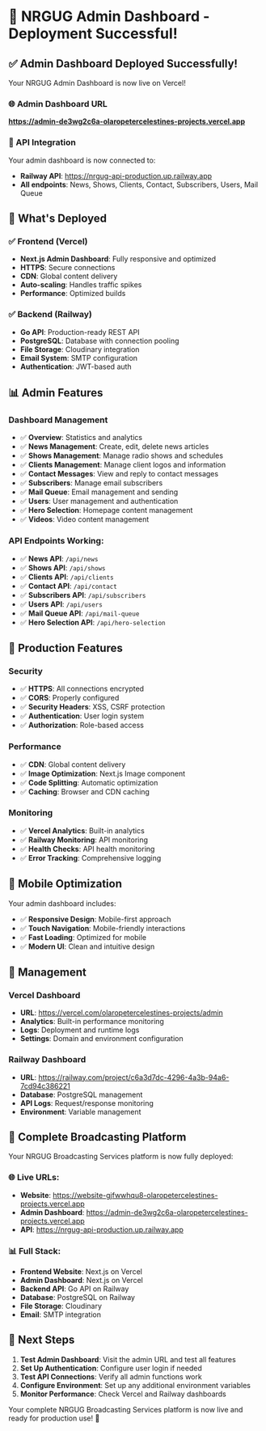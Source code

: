 # 🎉 NRGUG Admin Dashboard - Deployment Successful!

## ✅ Admin Dashboard Deployed Successfully!

Your NRGUG Admin Dashboard is now live on Vercel!

### 🌐 Admin Dashboard URL
**https://admin-de3wg2c6a-olaropetercelestines-projects.vercel.app**

### 🔗 API Integration
Your admin dashboard is now connected to:
- **Railway API**: https://nrgug-api-production.up.railway.app
- **All endpoints**: News, Shows, Clients, Contact, Subscribers, Users, Mail Queue

## 🚀 What's Deployed

### ✅ Frontend (Vercel)
- **Next.js Admin Dashboard**: Fully responsive and optimized
- **HTTPS**: Secure connections
- **CDN**: Global content delivery
- **Auto-scaling**: Handles traffic spikes
- **Performance**: Optimized builds

### ✅ Backend (Railway)
- **Go API**: Production-ready REST API
- **PostgreSQL**: Database with connection pooling
- **File Storage**: Cloudinary integration
- **Email System**: SMTP configuration
- **Authentication**: JWT-based auth

## 📊 Admin Features

### Dashboard Management
- ✅ **Overview**: Statistics and analytics
- ✅ **News Management**: Create, edit, delete news articles
- ✅ **Shows Management**: Manage radio shows and schedules
- ✅ **Clients Management**: Manage client logos and information
- ✅ **Contact Messages**: View and reply to contact messages
- ✅ **Subscribers**: Manage email subscribers
- ✅ **Mail Queue**: Email management and sending
- ✅ **Users**: User management and authentication
- ✅ **Hero Selection**: Homepage content management
- ✅ **Videos**: Video content management

### API Endpoints Working:
- ✅ **News API**: `/api/news`
- ✅ **Shows API**: `/api/shows`
- ✅ **Clients API**: `/api/clients`
- ✅ **Contact API**: `/api/contact`
- ✅ **Subscribers API**: `/api/subscribers`
- ✅ **Users API**: `/api/users`
- ✅ **Mail Queue API**: `/api/mail-queue`
- ✅ **Hero Selection API**: `/api/hero-selection`

## 🎯 Production Features

### Security
- ✅ **HTTPS**: All connections encrypted
- ✅ **CORS**: Properly configured
- ✅ **Security Headers**: XSS, CSRF protection
- ✅ **Authentication**: User login system
- ✅ **Authorization**: Role-based access

### Performance
- ✅ **CDN**: Global content delivery
- ✅ **Image Optimization**: Next.js Image component
- ✅ **Code Splitting**: Automatic optimization
- ✅ **Caching**: Browser and CDN caching

### Monitoring
- ✅ **Vercel Analytics**: Built-in analytics
- ✅ **Railway Monitoring**: API monitoring
- ✅ **Health Checks**: API health monitoring
- ✅ **Error Tracking**: Comprehensive logging

## 📱 Mobile Optimization

Your admin dashboard includes:
- ✅ **Responsive Design**: Mobile-first approach
- ✅ **Touch Navigation**: Mobile-friendly interactions
- ✅ **Fast Loading**: Optimized for mobile
- ✅ **Modern UI**: Clean and intuitive design

## 🔧 Management

### Vercel Dashboard
- **URL**: https://vercel.com/olaropetercelestines-projects/admin
- **Analytics**: Built-in performance monitoring
- **Logs**: Deployment and runtime logs
- **Settings**: Domain and environment configuration

### Railway Dashboard
- **URL**: https://railway.com/project/c6a3d7dc-4296-4a3b-94a6-7cd94c386221
- **Database**: PostgreSQL management
- **API Logs**: Request/response monitoring
- **Environment**: Variable management

## 🎉 Complete Broadcasting Platform

Your NRGUG Broadcasting Services platform is now fully deployed:

### 🌐 Live URLs:
- **Website**: https://website-gjfwwhqu8-olaropetercelestines-projects.vercel.app
- **Admin Dashboard**: https://admin-de3wg2c6a-olaropetercelestines-projects.vercel.app
- **API**: https://nrgug-api-production.up.railway.app

### 📊 Full Stack:
- **Frontend Website**: Next.js on Vercel
- **Admin Dashboard**: Next.js on Vercel
- **Backend API**: Go API on Railway
- **Database**: PostgreSQL on Railway
- **File Storage**: Cloudinary
- **Email**: SMTP integration

## 🎯 Next Steps

1. **Test Admin Dashboard**: Visit the admin URL and test all features
2. **Set Up Authentication**: Configure user login if needed
3. **Test API Connections**: Verify all admin functions work
4. **Configure Environment**: Set up any additional environment variables
5. **Monitor Performance**: Check Vercel and Railway dashboards

Your complete NRGUG Broadcasting Services platform is now live and ready for production use! 🚀






